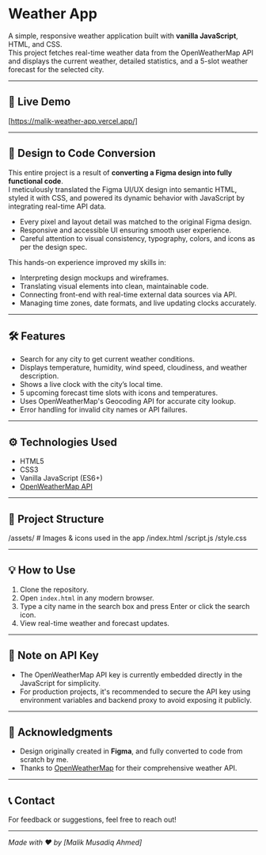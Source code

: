 # Weather App

A simple, responsive weather application built with **vanilla JavaScript**, HTML, and CSS.  
This project fetches real-time weather data from the OpenWeatherMap API and displays the current weather, detailed statistics, and a 5-slot weather forecast for the selected city.

---

## 🚀 Live Demo

[https://malik-weather-app.vercel.app/]

---

## 🎨 Design to Code Conversion

This entire project is a result of **converting a Figma design into fully functional code**.  
I meticulously translated the Figma UI/UX design into semantic HTML, styled it with CSS, and powered its dynamic behavior with JavaScript by integrating real-time API data.

- Every pixel and layout detail was matched to the original Figma design.
- Responsive and accessible UI ensuring smooth user experience.
- Careful attention to visual consistency, typography, colors, and icons as per the design spec.

This hands-on experience improved my skills in:

- Interpreting design mockups and wireframes.
- Translating visual elements into clean, maintainable code.
- Connecting front-end with real-time external data sources via API.
- Managing time zones, date formats, and live updating clocks accurately.

---

## 🛠 Features

- Search for any city to get current weather conditions.
- Displays temperature, humidity, wind speed, cloudiness, and weather description.
- Shows a live clock with the city’s local time.
- 5 upcoming forecast time slots with icons and temperatures.
- Uses OpenWeatherMap's Geocoding API for accurate city lookup.
- Error handling for invalid city names or API failures.

---

## ⚙️ Technologies Used

- HTML5
- CSS3
- Vanilla JavaScript (ES6+)
- [OpenWeatherMap API](https://openweathermap.org/api)

---

## 📁 Project Structure

/assets/ # Images & icons used in the app
/index.html
/script.js
/style.css

---

## 💡 How to Use

1. Clone the repository.
2. Open `index.html` in any modern browser.
3. Type a city name in the search box and press Enter or click the search icon.
4. View real-time weather and forecast updates.

---

## 🔐 Note on API Key

- The OpenWeatherMap API key is currently embedded directly in the JavaScript for simplicity.
- For production projects, it's recommended to secure the API key using environment variables and backend proxy to avoid exposing it publicly.

---

## 🙌 Acknowledgments

- Design originally created in **Figma**, and fully converted to code from scratch by me.
- Thanks to [OpenWeatherMap](https://openweathermap.org/) for their comprehensive weather API.

---

## 📞 Contact

For feedback or suggestions, feel free to reach out!

---

_Made with ❤️ by [Malik Musadiq Ahmed]_
